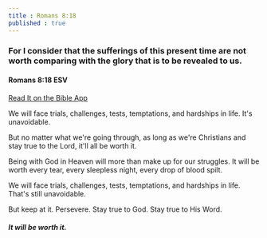 ```yaml
---
title : Romans 8:18
published : true
---
```

<h3>For I consider that the sufferings of this present time are not worth comparing with the glory that is to be revealed to us.</h2>
<h4>Romans 8:18 ESV</h4>
<a href = "https://bible.com/bible/59/rom.8.18.ESV">Read It on the Bible App </a>
<p>We will face trials, challenges, tests, temptations, and hardships in life. It's unavoidable.</p>
<p>But no matter what we're going through, as long as we're Christians and stay true to the Lord, it'll all be worth it.</p>
<p>Being with God in Heaven will more than make up for our struggles. It will be worth every tear, every sleepless night, every drop of blood spilt.</p>
<p>We will face trials, challenges, tests, temptations, and hardships in life. That's still unavoidable.</p>
<p>But keep at it. Persevere. Stay true to God. Stay true to His Word.</p>
<h5>It will be worth it.</h5>
